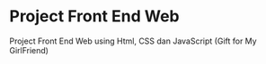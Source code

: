 # Project Front End Web
Project Front End Web using Html, CSS dan JavaScript (Gift for My GirlFriend)
